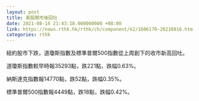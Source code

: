 ```yaml
---
layout: post
title: 美股開市後回吐
date: 2021-08-16 21:43:18.000000000 +08:00
link: https://news.rthk.hk/rthk/ch/component/k2/1606170-20210816.htm
categories: rthk
---
```


紐約股市下跌，道瓊斯指數及標準普爾500指數從上周創下的收市新高回吐。

道瓊斯指數較早時報35293點，跌221點，跌幅0.63%。

納斯達克指數報14770點，跌52點，跌幅0.35%。

標準普爾500指數報4449點，跌18點，跌幅0.42%。
